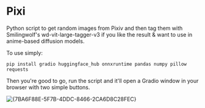 # Pixi
Python script to get random images from Pixiv and then tag them with Smilingwolf's wd-vit-large-tagger-v3 if you like the result &amp; want to use in anime-based diffusion models.

To use simply:


```pip install gradio huggingface_hub onnxruntime pandas numpy pillow requests```


Then you're good to go, run the script and it'll open a Gradio window in your browser with two simple buttons.

![{7BA6F88E-5F7B-4DDC-8466-2CA6D8C28FEC}](https://github.com/user-attachments/assets/a892b403-7b32-40cc-9fb1-fab80c8c8fbe)

